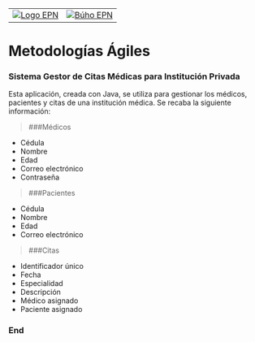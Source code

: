 |   |   |
| ------------ | ------------ |
| [![Logo EPN](https://upload.wikimedia.org/wikipedia/commons/8/8c/Escudo_de_la_Escuela_Polit%C3%A9cnica_Nacional.png "Logo EPN")](https://upload.wikimedia.org/wikipedia/commons/8/8c/Escudo_de_la_Escuela_Polit%C3%A9cnica_Nacional.png "Logo EPN")  |  [![Búho EPN](https://cem.epn.edu.ec/imagenes/logos_institucionales/big_png/BUHO_EPN_big.png "Búho EPN")](https://cem.epn.edu.ec/imagenes/logos_institucionales/big_png/BUHO_EPN_big.png "Búho EPN") |

# Metodologías Ágiles

### Sistema Gestor de Citas Médicas para Institución Privada
Esta aplicación, creada con Java, se utiliza para gestionar los médicos, pacientes y citas de una institución médica.
Se recaba la siguiente información:
> ###Médicos

- Cédula
- Nombre
- Edad
- Correo electrónico
- Contraseña

> ###Pacientes

- Cédula
- Nombre
- Edad
- Correo electrónico

> ###Citas

- Identificador único
- Fecha
- Especialidad
- Descripción
- Médico asignado
- Paciente asignado


### End
